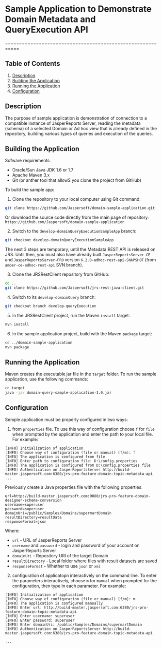 # Sample Application to Demonstrate Domain Metadata and QueryExecution API 
===========================================================

Table of Contents
------------------
1. [Description](#description)
2. [Building the Application](#building-the-application)
3. [Running the Application](#running-the-application)
4. [Configuration](#configuration)


Description
-----------

The purpose of sample application is demonstration of connection to a compatible instance of JasperReports Server, reading the metadata (schema) of a selected Domain or Ad hoc view that is already defined in the repository, building various types of queries and execution of the queries. 

Building the Application
------------------------

Sofware requirements:
- Oracle/Sun Java JDK  1.6 or 1.7
- Apache Maven 3.x
- Git (or anther tool that allowS you clone the project from GitHub)

To build the sample app:

1. Clone the repository to your local computer using Git command: 

```bash
git clone https://github.com/Jaspersoft/domain-sample-application.git
```

Or download the source code directly from the main page of repository: `https://github.com/Jaspersoft/domain-sample-application`

2. Switch to the `develop-domainQueryExecutionSampleApp` branch:

```bash
git checkout develop-domainQueryExecutionSampleApp
```

The next 3 steps are temporary, until the Metadata REST API is released on JRS. Until then, you must also have already built `JasperReportsServer-CE` and `JasperReportsServer-PRO` version `6.2.0-adhoc-rest-api-SNAPSHOT` (from  `amber-ce-adhoc-rest-api` SVN branch). 

3. Clone the JRSRestClient repository from GitHub:
```bash
cd ..
git clone https://github.com/Jaspersoft/jrs-rest-java-client.git
```

4. Switch to its `develop-domainQuery` branch:

```bash
git checkout branch develop-queryExecution
```

5. In the JRSRestClient project, run the Maven `install` target:

```bash
mvn install
```

6. In the sample application project, build with the Maven `package` target:

```bash
cd ../domain-sample-application
mvn package
```

Running the Application
-----------------------

Maven creates the executable jar file in the `target` folder. To run the sample application, use the following commands:

```bash
cd target
java -jar domain-query-sample-application-1.0.jar
```

Configuration
-------------

Semple application must be properly configured in two ways: 
1. from `properties` file. To use this way of configuration choose `f` for `file` when prompted by the application and enter the path to your local file. For example:
```
[INFO] Initialization of application
[INFO] Choose way of configuration (file or manual) [f/m]: f
[INFO] The application is configured from file
[INFO] Enter path to configuration file: D:\config.properties
[INFO] The application is configured from D:\config.properties file
[INFO] Authentication on JasperReportsServer http://build-master.jaspersoft.com:6380/jrs-pro-feature-domain-topic-metadata-api
...
```
Previously create a Java properties file with the following properties:
 ```
 url=http://build-master.jaspersoft.com:9080/jrs-pro-feature-domain-designer-schema-conversion
 username=superuser
 password=superuser
 domainUri=/public/Samples/Domains/supermartDomain
 resultDirectory=resultData
 responseFormat=json
 ```
 Where:
 - `url` - URL of JasperReports Server
- `username` and `password` - login and password of your account on JasperReports Server
- `domainUri` - Repository URI of the target Domain
- `resultDirectory` - Local folder where files with result datasets are saved
- `responseFormat` - Whether to use `json` or `xml`

2. configuration of applicatopn interactively on the command line. 
To enter the parameters interactively, choose `m` for `manual` when prompted for the configuration, then type in each parameter. For example:

```
[INFO] Initialization of application
[INFO] Choose way of configuration (file or manual) [f/m]: m
[INFO] The application is configured manually
[INFO] Enter url: http://build-master.jaspersoft.com:6380/jrs-pro-feature-domain-topic-metadata-api
[INFO] Enter username: superuser
[INFO] Enter password: superuser
[INFO] Enter domainUri: /public/Samples/Domains/supermartDomain
[INFO] Authentication on JasperReportsServer http://build-master.jaspersoft.com:6380/jrs-pro-feature-domain-topic-metadata-api

...
```
